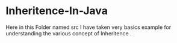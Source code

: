 # Inheritence-In-Java
Here in this Folder named src I have taken very basics example for understanding the various concept of Inheritence .
